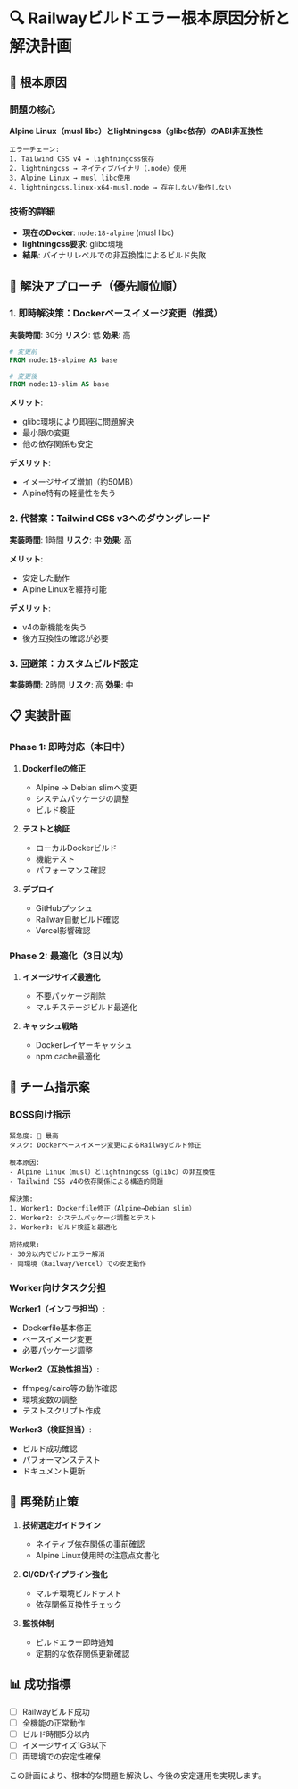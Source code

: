 # 🔍 Railwayビルドエラー根本原因分析と解決計画

## 🎯 根本原因

### 問題の核心
**Alpine Linux（musl libc）とlightningcss（glibc依存）のABI非互換性**

```
エラーチェーン:
1. Tailwind CSS v4 → lightningcss依存
2. lightningcss → ネイティブバイナリ（.node）使用
3. Alpine Linux → musl libc使用
4. lightningcss.linux-x64-musl.node → 存在しない/動作しない
```

### 技術的詳細
- **現在のDocker**: `node:18-alpine` (musl libc)
- **lightningcss要求**: glibc環境
- **結果**: バイナリレベルでの非互換性によるビルド失敗

## 🚀 解決アプローチ（優先順位順）

### 1. 即時解決策：Dockerベースイメージ変更（推奨）
**実装時間**: 30分
**リスク**: 低
**効果**: 高

```dockerfile
# 変更前
FROM node:18-alpine AS base

# 変更後
FROM node:18-slim AS base
```

**メリット**:
- glibc環境により即座に問題解決
- 最小限の変更
- 他の依存関係も安定

**デメリット**:
- イメージサイズ増加（約50MB）
- Alpine特有の軽量性を失う

### 2. 代替案：Tailwind CSS v3へのダウングレード
**実装時間**: 1時間
**リスク**: 中
**効果**: 高

**メリット**:
- 安定した動作
- Alpine Linuxを維持可能

**デメリット**:
- v4の新機能を失う
- 後方互換性の確認が必要

### 3. 回避策：カスタムビルド設定
**実装時間**: 2時間
**リスク**: 高
**効果**: 中

## 📋 実装計画

### Phase 1: 即時対応（本日中）
1. **Dockerfileの修正**
   - Alpine → Debian slimへ変更
   - システムパッケージの調整
   - ビルド検証

2. **テストと検証**
   - ローカルDockerビルド
   - 機能テスト
   - パフォーマンス確認

3. **デプロイ**
   - GitHubプッシュ
   - Railway自動ビルド確認
   - Vercel影響確認

### Phase 2: 最適化（3日以内）
1. **イメージサイズ最適化**
   - 不要パッケージ削除
   - マルチステージビルド最適化

2. **キャッシュ戦略**
   - Dockerレイヤーキャッシュ
   - npm cache最適化

## 🎯 チーム指示案

### BOSS向け指示
```
緊急度: 🔴 最高
タスク: Dockerベースイメージ変更によるRailwayビルド修正

根本原因:
- Alpine Linux（musl）とlightningcss（glibc）の非互換性
- Tailwind CSS v4の依存関係による構造的問題

解決策:
1. Worker1: Dockerfile修正（Alpine→Debian slim）
2. Worker2: システムパッケージ調整とテスト
3. Worker3: ビルド検証と最適化

期待成果:
- 30分以内でビルドエラー解消
- 両環境（Railway/Vercel）での安定動作
```

### Worker向けタスク分担
**Worker1（インフラ担当）**:
- Dockerfile基本修正
- ベースイメージ変更
- 必要パッケージ調整

**Worker2（互換性担当）**:
- ffmpeg/cairo等の動作確認
- 環境変数の調整
- テストスクリプト作成

**Worker3（検証担当）**:
- ビルド成功確認
- パフォーマンステスト
- ドキュメント更新

## 🔄 再発防止策

1. **技術選定ガイドライン**
   - ネイティブ依存関係の事前確認
   - Alpine Linux使用時の注意点文書化

2. **CI/CDパイプライン強化**
   - マルチ環境ビルドテスト
   - 依存関係互換性チェック

3. **監視体制**
   - ビルドエラー即時通知
   - 定期的な依存関係更新確認

## 📊 成功指標

- [ ] Railwayビルド成功
- [ ] 全機能の正常動作
- [ ] ビルド時間5分以内
- [ ] イメージサイズ1GB以下
- [ ] 両環境での安定性確保

この計画により、根本的な問題を解決し、今後の安定運用を実現します。